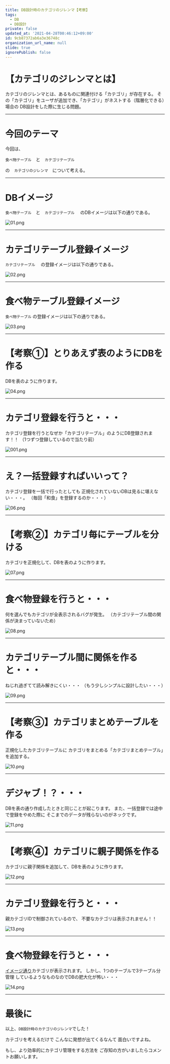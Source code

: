 ```yaml
---
title: DB設計時のカテゴリのジレンマ【考察】
tags:
  - DB
  - DB設計
private: false
updated_at: '2021-04-28T00:46:12+09:00'
id: 9cb87372ab6a3e36748c
organization_url_name: null
slide: true
ignorePublish: false
---
```

# 【カテゴリのジレンマとは】

カテゴリのジレンマとは、あるものに関連付ける「カテゴリ」が存在する。
その「カテゴリ」をユーザが追加でき、「カテゴリ」がネストする（階層化できる）場合の
DB設計をした際に生じる問題。

---
# 今回のテーマ
今回は、

`食べ物テーブル`　と　`カテゴリテーブル`

の　`カテゴリのジレンマ`　について考える。

---

# DBイメージ

`食べ物テーブル`　と　`カテゴリテーブル`　
のDBイメージは以下の通りである。

![01.png](https://qiita-image-store.s3.ap-northeast-1.amazonaws.com/0/449867/dbd1b22e-9dfb-f8fd-528e-3d0c6f533ab1.png)

---

# カテゴリテーブル登録イメージ

`カテゴリテーブル`　
の登録イメージは以下の通りである。

![02.png](https://qiita-image-store.s3.ap-northeast-1.amazonaws.com/0/449867/af202761-097e-b59e-0ee2-e4290a56def9.png)


---

# 食べ物テーブル登録イメージ

`食べ物テーブル`
の登録イメージは以下の通りである。

![03.png](https://qiita-image-store.s3.ap-northeast-1.amazonaws.com/0/449867/c80613d7-c457-40ce-1959-8b10f2f89a4e.png)


---

# 【考察①】とりあえず表のようにDBを作る

DBを表のように作ります。

![04.png](https://qiita-image-store.s3.ap-northeast-1.amazonaws.com/0/449867/6f9172d5-d603-dd75-932b-c4751fc4059c.png)

---

# カテゴリ登録を行うと・・・

カテゴリ登録を行うとなぜか「カテゴリテーブル」のようにDB登録されます！！
（1つずつ登録しているので当たり前）

![001.png](https://qiita-image-store.s3.ap-northeast-1.amazonaws.com/0/449867/c10e2d0c-bf35-0e96-468b-367bf4b68ab5.png)

---

# え？一括登録すればいいって？

カテゴリ登録を一括で行ったとしても
正規化されていないDBは見るに堪えない・・・。
（毎回「和食」を登録するのか・・・）

![06.png](https://qiita-image-store.s3.ap-northeast-1.amazonaws.com/0/449867/91efd7e0-50fd-3488-2463-be9be5bcb617.png)

---

# 【考察②】カテゴリ毎にテーブルを分ける

カテゴリを正規化して、DBを表のように作ります。

![07.png](https://qiita-image-store.s3.ap-northeast-1.amazonaws.com/0/449867/a25b1679-df29-dd9c-0783-1cb0461674e4.png)

---

# 食べ物登録を行うと・・・

何を選んでもカテゴリが全表示されるバグが発生。
（カテゴリテーブル間の関係が決まっていないため）

![08.png](https://qiita-image-store.s3.ap-northeast-1.amazonaws.com/0/449867/7b92ba6b-2edf-7fc1-be9b-e79fd2d6381c.png)

---

# カテゴリテーブル間に関係を作ると・・・

ねじれ過ぎてて読み解きにくい・・・
（もう少しシンプルに設計したい・・・）

![09.png](https://qiita-image-store.s3.ap-northeast-1.amazonaws.com/0/449867/80fae87c-4d82-fe41-d7c6-7ee78d124e00.png)

---

# 【考察③】カテゴリまとめテーブルを作る

正規化したカテゴリテーブルに
カテゴリをまとめる「カテゴリまとめテーブル」を追加する。

![10.png](https://qiita-image-store.s3.ap-northeast-1.amazonaws.com/0/449867/165319f7-8908-9813-3da5-6195e67e858b.png)

---

# デジャブ！？・・・

DBを表の通り作成したときと同じことが起こります。
また、一括登録では途中で登録をやめた際に
そこまでのデータが残らないのがネックです。

![11.png](https://qiita-image-store.s3.ap-northeast-1.amazonaws.com/0/449867/a026fca1-6bae-4389-a397-2213aaec426e.png)

---

# 【考察④】カテゴリに親子関係を作る

カテゴリに親子関係を追加して、DBを表のように作ります。

![12.png](https://qiita-image-store.s3.ap-northeast-1.amazonaws.com/0/449867/ee4266d5-f28d-d4f6-ab26-97f268e89036.png)

---

# カテゴリ登録を行うと・・・

親カテゴリIDで制御されているので、
不要なカテゴリは表示されません！！

![13.png](https://qiita-image-store.s3.ap-northeast-1.amazonaws.com/0/449867/1b8bce6d-b1b5-c60d-8800-96c33d177637.png)

---

# 食べ物登録を行うと・・・

[イメージ通り](#食べ物テーブル登録イメージ)カテゴリが表示されます。
しかし、1つのテーブルで3テーブル分管理
しているようなものなのでDBの肥大化が怖い・・・

![14.png](https://qiita-image-store.s3.ap-northeast-1.amazonaws.com/0/449867/150148be-2a6f-93fd-afc4-17f88e63e2e2.png)

---

# 最後に

以上、`DB設計時のカテゴリのジレンマ`でした！

カテゴリを考えるだけで
こんなに発想が出てくるなんて
面白いですよね。

もし、より効率的にカテゴリ管理をする方法を
ご存知の方がいましたらコメントお願いします。












